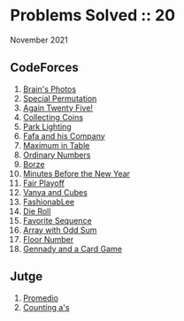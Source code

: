 # Problems Solved :: 20
November 2021

CodeForces
-----------------
1. [Brain's Photos](https://codeforces.com/problemset/problem/707/A)
1. [Special Permutation](https://codeforces.com/problemset/problem/1454/A)
1. [Again Twenty Five!](https://codeforces.com/problemset/problem/630/A)
1. [Collecting Coins](https://codeforces.com/problemset/problem/1294/A)
1. [Park Lighting](https://codeforces.com/problemset/problem/1358/A)
1. [Fafa and his Company](https://codeforces.com/problemset/problem/935/A)
1. [Maximum in Table](https://codeforces.com/problemset/problem/509/A)
1. [Ordinary Numbers](https://codeforces.com/problemset/problem/1520/B)
1. [Borze](https://codeforces.com/problemset/problem/32/B)
1. [Minutes Before the New Year](https://codeforces.com/problemset/problem/1283/A)
1. [Fair Playoff](https://codeforces.com/problemset/problem/1535/A)
1. [Vanya and Cubes](https://codeforces.com/problemset/problem/492/A)
1. [FashionabLee](https://codeforces.com/problemset/problem/1369/A)
1. [Die Roll](https://codeforces.com/problemset/problem/9/A)
1. [Favorite Sequence](https://codeforces.com/problemset/problem/1462/A)
1. [Array with Odd Sum](https://codeforces.com/problemset/problem/1296/A)
1. [Floor Number](https://codeforces.com/problemset/problem/1426/A)
1. [Gennady and a Card Game](https://codeforces.com/problemset/problem/1097/A)

Jutge
-----------------
1. [Promedio](https://jutge.org/problems/P99182)
1. [Counting a's](https://jutge.org/problems/P97969)